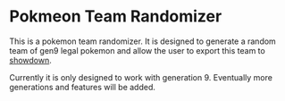 # Pokmeon Team Randomizer

This is a pokemon team randomizer. It is designed to generate a random team of gen9 legal pokemon and allow the user to export this team to [showdown](https://pokemonshowdown.com/).

Currently it is only designed to work with generation 9. Eventually more generations and features will be added.